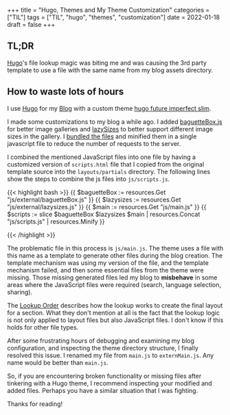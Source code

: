 +++
title = "Hugo, Themes and My Theme Customization"
categories = ["TIL"]
tags = ["TIL", "hugo", "themes", "customization"]
date = 2022-01-18
draft = false
+++

## TL;DR

[Hugo](https://gohugo.io)'s file lookup magic was biting me and was causing the 3rd party template to use a file with the same name from my blog assets directory.

## How to waste lots of hours

I use [Hugo](https://gohugo.io) for my [Blog](https://ingo-richter.io) with a custom theme [hugo future imperfect slim](https://github.com/pacollins/hugo-future-imperfect-slim).

I made some customizations to my blog a while ago. I added [baguetteBox.js](https://feimosi.github.io/baguetteBox.js/) for better image galleries and [lazySizes](https://afarkas.github.io/lazysizes/index.html) to better support different image sizes in the gallery. I [bundled the files](https://gohugo.io/hugo-pipes/bundling/) and minified them in a single javascript file to reduce the number of requests to the server.

I combined the mentioned JavaScript files into one file by having a customized version of `scripts.html` file that I copied from the original template source into the `layouts/partials` directory. The following lines show the steps to combine the js files into `js/scripts.js`.

{{< highlight bash >}}
{{ $baguetteBox := resources.Get "js/external/baguetteBox.js" }}
{{ $lazysizes := resources.Get "js/external/lazysizes.js" }}
{{ $main := resources.Get "js/main.js" }}
{{ $scripts := slice $baguetteBox $lazysizes $main | resources.Concat "js/scripts.js" | resources.Minify }}
<script src="{{ $scripts.RelPermalink }}"></script>
{{< /highlight >}}

The problematic file in this process is `js/main.js`. The theme uses a file with this name as a template to generate other files during the blog creation. The template mechanism was using my version of the file, and the template mechanism failed, and then some essential files from the theme were missing. Those missing generated files led my blog to **misbehave** in some areas where the JavaScript files were required (search, language selection, sharing).

The [Lookup Order](https://gohugo.io/templates/lookup-order/) describes how the lookup works to create the final layout for a section. What they don't mention at all is the fact that the lookup logic is not only applied to layout files but also JavaScript files. I don't know if this holds for other file types.

After some frustrating hours of debugging and examining my blog configuration, and inspecting the theme directory structure, I finally resolved this issue. I renamed my file from `main.js` to `externMain.js`. Any name would be better than `main.js`.

So, if you are encountering broken functionality or missing files after tinkering with a Hugo theme, I recommend inspecting your modified and added files. Perhaps you have a similar situation that I was fighting.

Thanks for reading!
